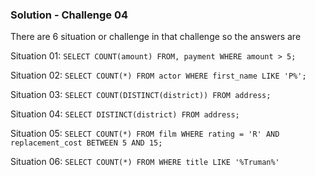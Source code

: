 ### Solution - Challenge 04

There are 6 situation or challenge in that challenge so the answers are

Situation 01: ``SELECT COUNT(amount) FROM, payment WHERE amount > 5;``

Situation 02: ``SELECT COUNT(*) FROM actor WHERE first_name LIKE 'P%';``


Situation 03: ``SELECT COUNT(DISTINCT(district)) FROM address;``


Situation 04: ``SELECT DISTINCT(district) FROM address;``


Situation 05: ``SELECT COUNT(*) FROM film WHERE rating = 'R' AND replacement_cost BETWEEN 5 AND 15;``

Situation 06: ``SELECT COUNT(*) FROM WHERE title LIKE '%Truman%'``